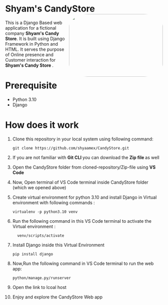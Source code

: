 # Shyam's CandyStore <img style="border-radius: 20%;" src="https://images.pexels.com/photos/557665/pexels-photo-557665.jpeg?auto=compress&cs=tinysrgb&w=600" height=200 width=300 align="right" >
This is a Django Based web application for a fictional company <b> Shyam's Candy Store</b>. It is built using Django Framework in Python and HTML. 
It serves the purpose of Online presence and Customer interaction for <b> Shyam's Candy Store </b>. 

# Prerequisite
* Python 3.10
* Django


# How does it work

1. Clone this repository in your local system using following command: 
    ```
    git clone https://github.com/shyaamex/CandyStore.git
    ```
2. If you are not familiar with <b> Git CLI </b> you can download the <b> Zip file </b> as well
3. Open the CandyStore folder from cloned-repository/Zip-file using <b> VS Code </b>
4. Now, Open terminal of VS Code terminal inside CandyStore folder (which we opened above)
5. Create virtual environment for python 3.10 and install Django in Virtual environment with following commands :
	```
	virtualenv -p python3.10 venv
	```
6. Run the following command in this VS Code terminal to activate the Virtual environment : 
    ```
	  venv/scripts/activate
    ```
    
7. Install Django inside this Virtual Environment
	```
	pip install django
	```
9. Now,Run the following command in VS Code terminal to run the web app:
     ```
    python/manage.py/runserver
     ```
     
8. Open the link to lcoal host
9. Enjoy and explore the CandyStore Web app
